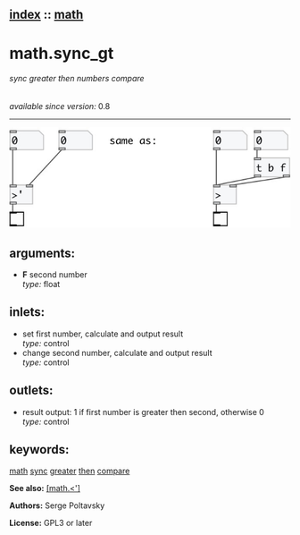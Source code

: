 [index](index.html) :: [math](category_math.html)
---

# math.sync_gt

###### sync greater then numbers compare

*available since version:* 0.8

---




[![example](../examples/img/math.sync_gt.jpg)](../examples/pd/math.sync_gt.pd)



## arguments:

* **F**
second number<br>
_type:_ float<br>







## inlets:

* set first number, calculate and output result<br>
_type:_ control
* change second number, calculate and output result<br>
_type:_ control



## outlets:

* result output: 1 if first number is greater then second, otherwise 0<br>
_type:_ control



## keywords:

[math](keywords/math.html)
[sync](keywords/sync.html)
[greater](keywords/greater.html)
[then](keywords/then.html)
[compare](keywords/compare.html)



**See also:**
[\[math.&lt;&#39;\]](math.%3C%27.html)




**Authors:** Serge Poltavsky




**License:** GPL3 or later






